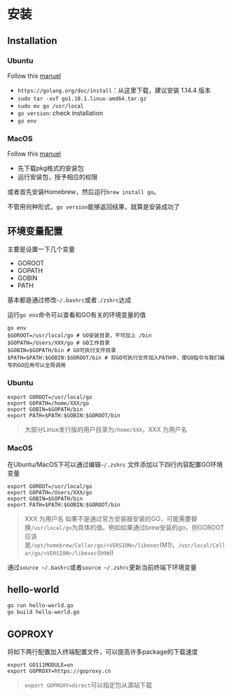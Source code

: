 # 安装

## Installation

### Ubuntu

Follow this [manuel](https://tecadmin.net/install-go-on-ubuntu/)

- `https://golang.org/doc/install`：从这里下载，建议安装 1.14.4 版本
- `sudo tar -xvf go1.10.1.linux-amd64.tar.gz`
- `sudo mv go /usr/local`
- `go version`: check installation
- `go env`

### MacOS

Follow this [manuel](https://golangdocs.com/install-go-mac-os)

- 先下载pkg格式的安装包
- 运行安装包，授予相应的权限

或者首先安装Homebrew，然后运行`brew install go`。

不管用何种形式，`go version`能够返回结果，就算是安装成功了

## 环境变量配置

主要是设置一下几个变量

- GOROOT
- GOPATH
- GOBIN
- PATH

基本都是通过修改`~/.bashrc`或者`./zshrc`达成

运行`go env`命令可以查看和GO有关的环境变量的值

```shell
go env
$GOROOT=/usr/local/go # GO安装目录，不可加上 /bin
$GOPATH=/Users/XXX/go # GO工作目录
$GOBIN=$GOPATH/bin # GO可执行文件目录
$PATH=$PATH:$GOBIN:$GOROOT/bin # 将GO可执行文件加入PATH中，使GO指令与我们编写的GO应用可以全局调用 
```

### Ubuntu

```shell
export GOROOT=/usr/local/go
export GOPATH=/home/XXX/go
export GOBIN=$GOPATH/bin
export PATH=$PATH:$GOBIN:$GOROOT/bin
```

> 大部分Linux发行版的用户目录为`/home/XXX`，XXX 为用户名

### MacOS

在Ubuntu/MacOS下可以通过编辑`~/.zshrc` 文件添加以下四行内容配置GO环境变量

```shell
export GOROOT=/usr/local/go
export GOPATH=/Users/XXX/go
export GOBIN=$GOPATH/bin
export PATH=$PATH:$GOBIN:$GOROOT/bin
```

> XXX 为用户名
> 如果不是通过官方安装器安装的GO，可能需要替换`/usr/local/go`为具体的值。例如如果通过brew安装的go，则GOROOT应该是`/opt/homebrew/Cellar/go/<VERSION>/libexec`(M1)，`/usr/local/Cellar/go/<VERSION>/libexec`(Intel)

通过`source ~/.bashrc`或者`source ~/.zshrc`更新当前终端下环境变量

## hello-world

```bash
go run hello-world.go
go build hello-world.go
```

## GOPROXY

将如下两行配置加入终端配置文件，可以提高许多package的下载速度

```shell
export GO111MODULE=on
export GOPROXY=https://goproxy.cn
```

> `export GOPROXY=direct`可以指定包从源站下载
